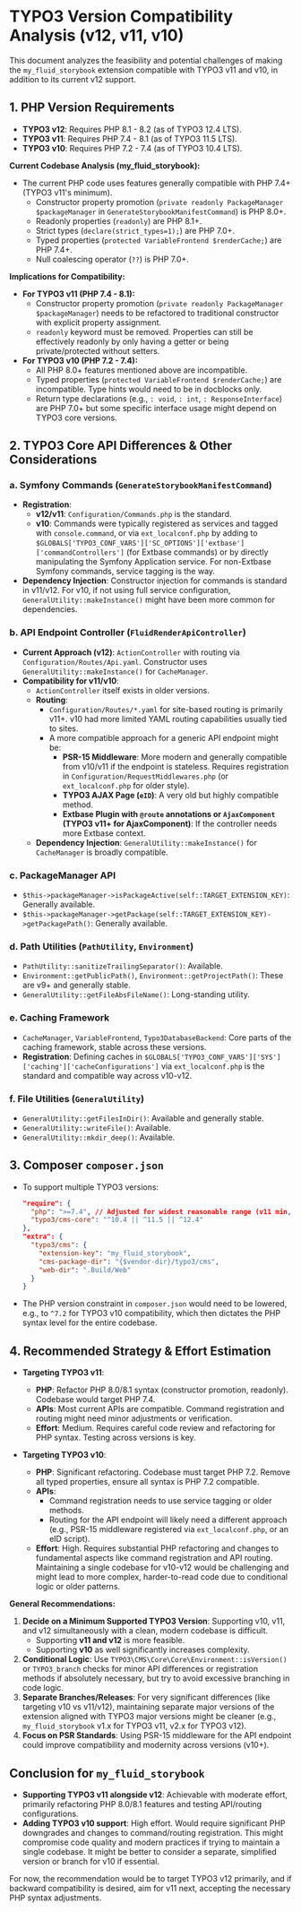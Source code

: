 # TYPO3 Version Compatibility Analysis (v12, v11, v10)

This document analyzes the feasibility and potential challenges of making the `my_fluid_storybook` extension compatible with TYPO3 v11 and v10, in addition to its current v12 support.

## 1. PHP Version Requirements

-   **TYPO3 v12**: Requires PHP 8.1 - 8.2 (as of TYPO3 12.4 LTS).
-   **TYPO3 v11**: Requires PHP 7.4 - 8.1 (as of TYPO3 11.5 LTS).
-   **TYPO3 v10**: Requires PHP 7.2 - 7.4 (as of TYPO3 10.4 LTS).

**Current Codebase Analysis (my_fluid_storybook):**
-   The current PHP code uses features generally compatible with PHP 7.4+ (TYPO3 v11's minimum).
    -   Constructor property promotion (`private readonly PackageManager $packageManager` in `GenerateStorybookManifestCommand`) is PHP 8.0+.
    -   Readonly properties (`readonly`) are PHP 8.1+.
    -   Strict types (`declare(strict_types=1);`) are PHP 7.0+.
    -   Typed properties (`protected VariableFrontend $renderCache;`) are PHP 7.4+.
    -   Null coalescing operator (`??`) is PHP 7.0+.

**Implications for Compatibility:**
-   **For TYPO3 v11 (PHP 7.4 - 8.1):**
    -   Constructor property promotion (`private readonly PackageManager $packageManager`) needs to be refactored to traditional constructor with explicit property assignment.
    -   `readonly` keyword must be removed. Properties can still be effectively readonly by only having a getter or being private/protected without setters.
-   **For TYPO3 v10 (PHP 7.2 - 7.4):**
    -   All PHP 8.0+ features mentioned above are incompatible.
    -   Typed properties (`protected VariableFrontend $renderCache;`) are incompatible. Type hints would need to be in docblocks only.
    -   Return type declarations (e.g., `: void`, `: int`, `: ResponseInterface`) are PHP 7.0+ but some specific interface usage might depend on TYPO3 core versions.

## 2. TYPO3 Core API Differences & Other Considerations

### a. Symfony Commands (`GenerateStorybookManifestCommand`)
-   **Registration**:
    -   **v12/v11**: `Configuration/Commands.php` is the standard.
    -   **v10**: Commands were typically registered as services and tagged with `console.command`, or via `ext_localconf.php` by adding to `$GLOBALS['TYPO3_CONF_VARS']['SC_OPTIONS']['extbase']['commandControllers']` (for Extbase commands) or by directly manipulating the Symfony Application service. For non-Extbase Symfony commands, service tagging is the way.
-   **Dependency Injection**: Constructor injection for commands is standard in v11/v12. For v10, if not using full service configuration, `GeneralUtility::makeInstance()` might have been more common for dependencies.

### b. API Endpoint Controller (`FluidRenderApiController`)
-   **Current Approach (v12)**: `ActionController` with routing via `Configuration/Routes/Api.yaml`. Constructor uses `GeneralUtility::makeInstance()` for `CacheManager`.
-   **Compatibility for v11/v10**:
    -   `ActionController` itself exists in older versions.
    -   **Routing**:
        -   `Configuration/Routes/*.yaml` for site-based routing is primarily v11+. v10 had more limited YAML routing capabilities usually tied to sites.
        -   A more compatible approach for a generic API endpoint might be:
            -   **PSR-15 Middleware**: More modern and generally compatible from v10/v11 if the endpoint is stateless. Requires registration in `Configuration/RequestMiddlewares.php` (or `ext_localconf.php` for older style).
            -   **TYPO3 AJAX Page (`eID`)**: A very old but highly compatible method.
            -   **Extbase Plugin with `@route` annotations or `AjaxComponent` (TYPO3 v11+ for AjaxComponent)**: If the controller needs more Extbase context.
    -   **Dependency Injection**: `GeneralUtility::makeInstance()` for `CacheManager` is broadly compatible.

### c. PackageManager API
-   `$this->packageManager->isPackageActive(self::TARGET_EXTENSION_KEY)`: Generally available.
-   `$this->packageManager->getPackage(self::TARGET_EXTENSION_KEY)->getPackagePath()`: Generally available.

### d. Path Utilities (`PathUtility`, `Environment`)
-   `PathUtility::sanitizeTrailingSeparator()`: Available.
-   `Environment::getPublicPath()`, `Environment::getProjectPath()`: These are v9+ and generally stable.
-   `GeneralUtility::getFileAbsFileName()`: Long-standing utility.

### e. Caching Framework
-   `CacheManager`, `VariableFrontend`, `Typo3DatabaseBackend`: Core parts of the caching framework, stable across these versions.
-   **Registration**: Defining caches in `$GLOBALS['TYPO3_CONF_VARS']['SYS']['caching']['cacheConfigurations']` via `ext_localconf.php` is the standard and compatible way across v10-v12.

### f. File Utilities (`GeneralUtility`)
-   `GeneralUtility::getFilesInDir()`: Available and generally stable.
-   `GeneralUtility::writeFile()`: Available.
-   `GeneralUtility::mkdir_deep()`: Available.

## 3. Composer `composer.json`

-   To support multiple TYPO3 versions:
    ```json
    "require": {
      "php": ">=7.4", // Adjusted for widest reasonable range (v11 min, or v10 min if going that far)
      "typo3/cms-core": "^10.4 || ^11.5 || ^12.4"
    },
    "extra": {
      "typo3/cms": {
        "extension-key": "my_fluid_storybook",
        "cms-package-dir": "{$vendor-dir}/typo3/cms",
        "web-dir": ".Build/Web"
      }
    }
    ```
-   The PHP version constraint in `composer.json` would need to be lowered, e.g., to `^7.2` for TYPO3 v10 compatibility, which then dictates the PHP syntax level for the entire codebase.

## 4. Recommended Strategy & Effort Estimation

-   **Targeting TYPO3 v11**:
    -   **PHP**: Refactor PHP 8.0/8.1 syntax (constructor promotion, readonly). Codebase would target PHP 7.4.
    -   **APIs**: Most current APIs are compatible. Command registration and routing might need minor adjustments or verification.
    -   **Effort**: Medium. Requires careful code review and refactoring for PHP syntax. Testing across versions is key.

-   **Targeting TYPO3 v10**:
    -   **PHP**: Significant refactoring. Codebase must target PHP 7.2. Remove all typed properties, ensure all syntax is PHP 7.2 compatible.
    -   **APIs**:
        -   Command registration needs to use service tagging or older methods.
        -   Routing for the API endpoint will likely need a different approach (e.g., PSR-15 middleware registered via `ext_localconf.php`, or an eID script).
    -   **Effort**: High. Requires substantial PHP refactoring and changes to fundamental aspects like command registration and API routing. Maintaining a single codebase for v10-v12 would be challenging and might lead to more complex, harder-to-read code due to conditional logic or older patterns.

**General Recommendations:**

1.  **Decide on a Minimum Supported TYPO3 Version**: Supporting v10, v11, and v12 simultaneously with a clean, modern codebase is difficult.
    -   Supporting **v11 and v12** is more feasible.
    -   Supporting **v10** as well significantly increases complexity.
2.  **Conditional Logic**: Use `TYPO3\CMS\Core\Core\Environment::isVersion()` or `TYPO3_branch` checks for minor API differences or registration methods if absolutely necessary, but try to avoid excessive branching in code logic.
3.  **Separate Branches/Releases**: For very significant differences (like targeting v10 vs v11/v12), maintaining separate major versions of the extension aligned with TYPO3 major versions might be cleaner (e.g., `my_fluid_storybook` v1.x for TYPO3 v11, v2.x for TYPO3 v12).
4.  **Focus on PSR Standards**: Using PSR-15 middleware for the API endpoint could improve compatibility and modernity across versions (v10+).

## Conclusion for `my_fluid_storybook`

-   **Supporting TYPO3 v11 alongside v12**: Achievable with moderate effort, primarily refactoring PHP 8.0/8.1 features and testing API/routing configurations.
-   **Adding TYPO3 v10 support**: High effort. Would require significant PHP downgrades and changes to command/routing registration. This might compromise code quality and modern practices if trying to maintain a single codebase. It might be better to consider a separate, simplified version or branch for v10 if essential.

For now, the recommendation would be to target TYPO3 v12 primarily, and if backward compatibility is desired, aim for v11 next, accepting the necessary PHP syntax adjustments.
```
